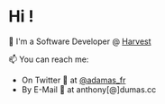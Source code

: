 # Hi !

💼 I'm a Software Developer @ [Harvest](//www.harvest.fr)

📫 You can reach me:
- On Twitter 🦜 at [@adamas_fr](https://twitter.com/adamas_fr)
- By E-Mail 📧 at anthony[@]dumas.cc
